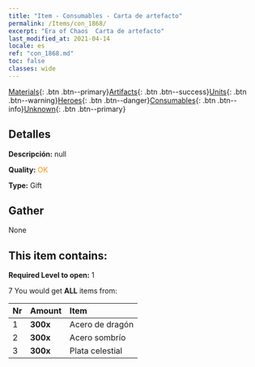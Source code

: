 ```yaml
---
title: "Item - Consumables - Carta de artefacto"
permalink: /Items/con_1868/
excerpt: "Era of Chaos  Carta de artefacto"
last_modified_at: 2021-04-14
locale: es
ref: "con_1868.md"
toc: false
classes: wide
---
```

 [Materials](/es/Items/){: .btn .btn--primary}[Artifacts](/es/Items/Artifacts/){: .btn .btn--success}[Units](/es/Items/Units/){: .btn .btn--warning}[Heroes](/es/Items/Heroes/){: .btn .btn--danger}[Consumables](/es/Items/Consumables/){: .btn .btn--info}[Unknown](/es/Items/Unknown/){: .btn .btn--primary}

## Detalles
 **Descripción:** null

 **Quality:** <span style="color: #FF8C00">OK</span>

 **Type:** Gift

## Gather

  None

## This item contains:

 **Required Level to open:** 1

 7 You would get **ALL** items  from:

  | Nr | Amount |     Item    |
  |:---|:-------|:------------|
  | 1 |  **300x** | Acero de dragón |  | 
  | 2 |  **300x** | Acero sombrío |  | 
  | 3 |  **300x** | Plata celestial |  | 
